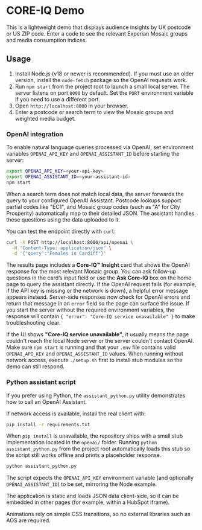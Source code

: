 # CORE-IQ Demo

This is a lightweight demo that displays audience insights by UK postcode or US ZIP code. Enter a code to see the relevant Experian Mosaic groups and media consumption indices.

## Usage
1. Install Node.js (v18 or newer is recommended). If you must use an older version, install the `node-fetch` package so the OpenAI requests work.
2. Run `npm start` from the project root to launch a small local server.
   The server listens on port `8000` by default. Set the `PORT` environment
   variable if you need to use a different port.
3. Open `http://localhost:8000` in your browser.
4. Enter a postcode or search term to view the Mosaic groups and weighted media budget.

### OpenAI integration
To enable natural language queries processed via OpenAI, set environment variables `OPENAI_API_KEY` and `OPENAI_ASSISTANT_ID` before starting the server:

```bash
export OPENAI_API_KEY=<your-api-key>
export OPENAI_ASSISTANT_ID=<your-assistant-id>
npm start
```

When a search term does not match local data, the server forwards the query to
your configured OpenAI Assistant. Postcode lookups support partial codes like
"EC1", and Mosaic group codes (such as "A" for City Prosperity) automatically
map to their detailed JSON. The assistant handles these questions using the
data uploaded to it.

You can test the endpoint directly with `curl`:

```bash
curl -X POST http://localhost:8000/api/openai \
  -H 'Content-Type: application/json' \
  -d '{"query":"Females in Cardiff"}'
```

The results page includes a **Core-IQ™ Insight** card that shows the OpenAI
response for the most relevant Mosaic group. You can ask follow‑up questions in
the card’s input field or use the **Ask Core-IQ** box on the home page to query
the assistant directly. If the OpenAI request fails (for example, if the API
key is missing or the network is down), a helpful error message appears instead.
Server-side responses now check for OpenAI errors and return that message in an
`error` field so the page can surface the issue.
If you start the server without the required environment variables, the response
will contain `{ "error": "Core-IQ service unavailable" }` to make troubleshooting
clear.

If the UI shows **"Core-IQ service unavailable"**, it usually means the page
couldn't reach the local Node server or the server couldn't contact OpenAI. Make
sure `npm start` is running and that your `.env` file contains valid
`OPENAI_API_KEY` and `OPENAI_ASSISTANT_ID` values. When running without network
access, execute `./setup.sh` first
to install stub modules so the demo can still respond.

### Python assistant script
If you prefer using Python, the `assistant_python.py` utility demonstrates
how to call an OpenAI Assistant.

If network access is available, install the real client with:

```bash
pip install -r requirements.txt
```

When `pip install` is unavailable, the repository ships with a small stub
implementation located in the `openai/` folder. Running `python
assistant_python.py` from the project root automatically loads this stub so
the script still works offline and prints a placeholder response.

```bash
python assistant_python.py
```

The script expects the `OPENAI_API_KEY` environment variable (and optionally
`OPENAI_ASSISTANT_ID`) to be set, mirroring the Node example.

The application is static and loads JSON data client-side, so it can be embedded in other pages (for example, within a HubSpot iframe).

Animations rely on simple CSS transitions, so no external libraries such as AOS are required.
